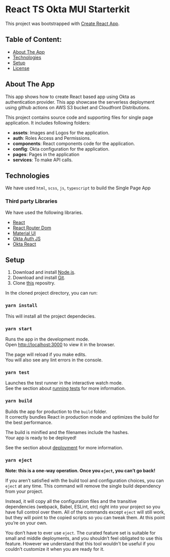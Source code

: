# React TS Okta MUI Starterkit

This project was bootstrapped with [Create React App](https://github.com/facebook/create-react-app).

## Table of Content:

- [About The App](#about-the-app)
- [Technologies](#technologies)
- [Setup](#setup)
- [License](#license)

## About The App

This app shows how to create React based app using Okta as authentication provider. This app showcase the serverless deployment using github actions on AWS S3 bucket and Cloudfront Distributions.

This project contains source code and supporting files for single page application. It includes following folders:

- **assets**: Images and Logos for the application.
- **auth**: Roles Access and Permissions.
- **components**: React components code for the application.
- **config**: Okta configuration for the application.
- **pages**: Pages in the application
- **services**: To make API calls.

## Technologies

We have used `html`, `scss`, `js`, `typescript` to build the Single Page App

### Third party Libraries

We have used the following libraries.

- [React](https://reactjs.org/)
- [React Router Dom](https://reactrouter.com/)
- [Material UI](https://mui.com/)
- [Okta Auth JS](https://www.npmjs.com/package/@okta/okta-auth-js)
- [Okta React](https://www.npmjs.com/package/@okta/okta-react)

## Setup

1. Download and install [Node.js](https://nodejs.org/en/download/).
2. Download and install [Git](https://git-scm.com/downloads).
3. Clone [this](https://github.com/oneTakeda/lrcp_automation_frontend.git) repositry.

In the cloned project directory, you can run:

### `yarn install`

This will install all the project dependecies.

### `yarn start`

Runs the app in the development mode.\
Open [http://localhost:3000](http://localhost:3000) to view it in the browser.

The page will reload if you make edits.\
You will also see any lint errors in the console.

### `yarn test`

Launches the test runner in the interactive watch mode.\
See the section about [running tests](https://facebook.github.io/create-react-app/docs/running-tests) for more information.

### `yarn build`

Builds the app for production to the `build` folder.\
It correctly bundles React in production mode and optimizes the build for the best performance.

The build is minified and the filenames include the hashes.\
Your app is ready to be deployed!

See the section about [deployment](https://facebook.github.io/create-react-app/docs/deployment) for more information.

### `yarn eject`

**Note: this is a one-way operation. Once you `eject`, you can’t go back!**

If you aren’t satisfied with the build tool and configuration choices, you can `eject` at any time. This command will remove the single build dependency from your project.

Instead, it will copy all the configuration files and the transitive dependencies (webpack, Babel, ESLint, etc) right into your project so you have full control over them. All of the commands except `eject` will still work, but they will point to the copied scripts so you can tweak them. At this point you’re on your own.

You don’t have to ever use `eject`. The curated feature set is suitable for small and middle deployments, and you shouldn’t feel obligated to use this feature. However we understand that this tool wouldn’t be useful if you couldn’t customize it when you are ready for it.
